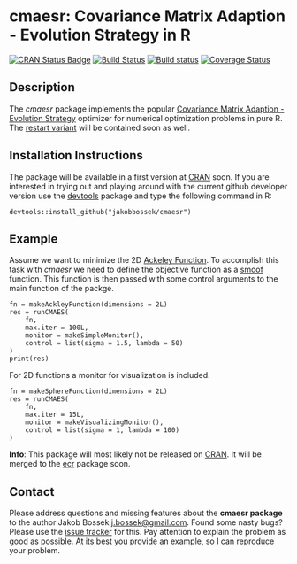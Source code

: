 # cmaesr: Covariance Matrix Adaption - Evolution Strategy in R

[![CRAN Status Badge](http://www.r-pkg.org/badges/version/cmaesr)](http://cran.r-project.org/web/packages/cmaesr)
[![Build Status](https://travis-ci.org/jakobbossek/cmaesr.svg?branch=master)](https://travis-ci.org/jakobbossek/cmaesr)
[![Build status](https://ci.appveyor.com/api/projects/status/eu0nns2dsgocwntw/branch/master?svg=true)](https://ci.appveyor.com/project/jakobbossek/cmaesr/branch/master)
[![Coverage Status](https://coveralls.io/repos/jakobbossek/cmaesr/badge.svg)](https://coveralls.io/r/jakobbossek/cmaesr)

## Description

The *cmaesr* package implements the popular [Covariance Matrix Adaption - Evolution Strategy](https://www.lri.fr/~hansen/cmatutorial.pdf) optimizer for numerical optimization problems in pure R. The [restart variant](https://www.google.de/url?sa=t&rct=j&q=&esrc=s&source=web&cd=4&cad=rja&uact=8&ved=0CDgQFjADahUKEwiHyr2B3-fIAhVEOBoKHZFPBgs&url=https%3A%2F%2Fwww.lri.fr%2F~hansen%2Fcec2005ipopcmaes.pdf&usg=AFQjCNGwtYnwiRizaVZzbrfeXZjj-DYLtg&sig2=kMpEze_3Qe965UZ08wl-sw&bvm=bv.106130839,d.bGg) will be contained soon as well.

## Installation Instructions

The package will be available in a first version at [CRAN](http://cran.r-project.org) soon. If you are interested in trying out and playing around with the current github developer version use the [devtools](https://github.com/hadley/devtools) package and type the following command in R:

```splus
devtools::install_github("jakobbossek/cmaesr")
```

## Example

Assume we want to minimize the 2D [Ackeley Function](http://www.sfu.ca/~ssurjano/ackley.html). To accomplish this task with *cmaesr* we need to define the objective function as a [smoof](https://github.com/jakobbossek/smoof) function. This function is then passed with some control arguments to the main function of the packge.

```splus
fn = makeAckleyFunction(dimensions = 2L)
res = runCMAES(
    fn, 
    max.iter = 100L,
    monitor = makeSimpleMonitor(),
    control = list(sigma = 1.5, lambda = 50)
)
print(res)
```

For 2D functions a monitor for visualization is included.
```splus
fn = makeSphereFunction(dimensions = 2L)
res = runCMAES(
    fn,
    max.iter = 15L,
    monitor = makeVisualizingMonitor(),
    control = list(sigma = 1, lambda = 100)
)
```

**Info**: This package will most likely not be released on [CRAN](https://cran.r-project.org/). It will be merged to the [ecr](https://github.com/jakobbossek/ecr) package soon.

## Contact

Please address questions and missing features about the **cmaesr package** to the author Jakob Bossek <j.bossek@gmail.com>. Found some nasty bugs? Please use the [issue tracker](https://github.com/jakobbossek/cmaesr/issues) for this. Pay attention to explain the problem as good as possible. At its best you provide an example, so I can reproduce your problem.
